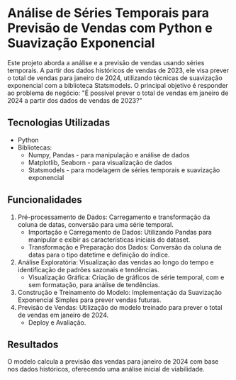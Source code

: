 # Análise de Séries Temporais para Previsão de Vendas com Python e Suavização Exponencial

Este projeto aborda a análise e a previsão de vendas usando séries temporais. A partir dos dados históricos de vendas de 2023, ele visa prever o total de vendas para janeiro de 2024, utilizando técnicas de suavização exponencial com a biblioteca Statsmodels.
O principal objetivo é responder ao problema de negócio: "É possível prever o total de vendas em janeiro de 2024 a partir dos dados de vendas de 2023?"

## Tecnologias Utilizadas
- Python
- Bibliotecas:
   - Numpy, Pandas - para manipulação e análise de dados
   - Matplotlib, Seaborn - para visualização de dados
   - Statsmodels - para modelagem de séries temporais e suavização exponencial

## Funcionalidades
1. Pré-processamento de Dados: Carregamento e transformação da coluna de datas, conversão para uma série temporal.
   - Importação e Carregamento de Dados: Utilizando Pandas para manipular e exibir as características iniciais do dataset.
   - Transformação e Preparação dos Dados: Conversão da coluna de datas para o tipo datetime e definição do índice.
2. Análise Exploratória: Visualização das vendas ao longo do tempo e identificação de padrões sazonais e tendências.
   - Visualização Gráfica: Criação de gráficos de série temporal, com e sem formatação, para análise de tendências.
3. Construção e Treinamento do Modelo: Implementação da Suavização Exponencial Simples para prever vendas futuras.
4. Previsão de Vendas: Utilização do modelo treinado para prever o total de vendas em janeiro de 2024.
   - Deploy e Avaliação.

## Resultados
O modelo calcula a previsão das vendas para janeiro de 2024 com base nos dados históricos, oferecendo uma análise inicial de viabilidade.
